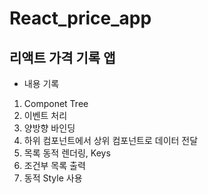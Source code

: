 # React_price_app 


리액트 가격 기록 앱
-------------

* 내용 기록
1. Componet Tree
2. 이벤트 처리
3. 양방향 바인딩
4. 하위 컴포넌트에서 상위 컴포넌트로 데이터 전달
5. 목록 동적 렌더링, Keys
6. 조건부 목록 출력
7. 동적 Style 사용
